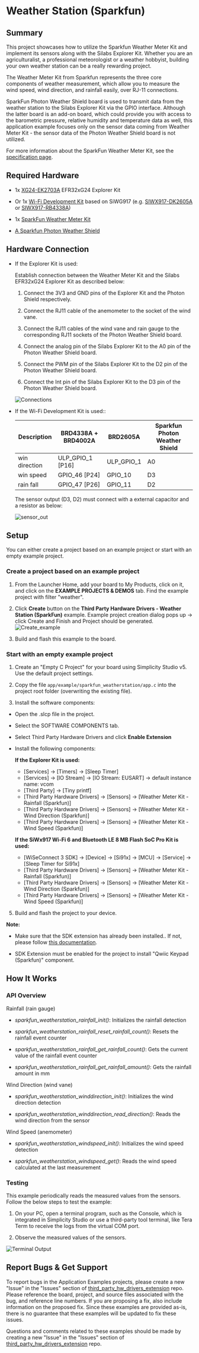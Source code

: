 # Weather Station (Sparkfun) #

## Summary ##

This project showcases how to utilize the Sparkfun Weather Meter Kit and implement its sensors along with the Silabs Explorer Kit. Whether you are an agriculturalist, a professional meteorologist or a weather hobbyist, building your own weather station can be a really rewarding project.

The Weather Meter Kit from Sparkfun represents the three core components of weather measurement, which allow you to measure the wind speed, wind direction, and rainfall easily, over RJ-11 connections.

SparkFun Photon Weather Shield board is used to transmit data from the weather station to the Silabs Explorer Kit via the GPIO interface. Although the latter board is an add-on board, which could provide you with access to the barometric pressure, relative humidity and temperature data as well, this application example focuses only on the sensor data coming from Weather Meter Kit - the sensor data of the Photon Weather Shield board is not utilized.

For more information about the SparkFun Weather Meter Kit, see the [specification page](https://learn.sparkfun.com/tutorials/weather-meter-hookup-guide).

## Required Hardware ##

- 1x [XG24-EK2703A](https://www.silabs.com/development-tools/wireless/efr32xg24-explorer-kit) EFR32xG24 Explorer Kit

- Or 1x [Wi-Fi Development Kit](https://www.silabs.com/development-tools/wireless/wi-fi) based on SiWG917 (e.g. [SIWX917-DK2605A](https://www.silabs.com/development-tools/wireless/wi-fi/siwx917-dk2605a-wifi-6-bluetooth-le-soc-dev-kit) or [SIWX917-RB4338A](https://www.silabs.com/development-tools/wireless/wi-fi/siwx917-rb4338a-wifi-6-bluetooth-le-soc-radio-board))

- 1x [SparkFun Weather Meter Kit](https://www.sparkfun.com/products/15901)

- [A Sparkfun Photon Weather Shield](https://www.digikey.se/en/products/detail/sparkfun-electronics/DEV-13674/6797647)

## Hardware Connection ##

- If the Explorer Kit is used:

  Establish connection between the Weather Meter Kit and the Silabs EFR32xG24 Explorer Kit as described below:

  1. Connect the 3V3 and GND pins of the Explorer Kit and the Photon Shield respectively.

  2. Connect the RJ11 cable of the anemometer to the socket of the wind vane.

  3. Connect the RJ11 cables of the wind vane and rain gauge to the corresponding RJ11 sockets of the Photon Weather Shield board.

  4. Connect the analog pin of the Silabs Explorer Kit to the A0 pin of the Photon Weather Shield board.

  5. Connect the PWM pin of the Silabs Explorer Kit to the D2 pin of the Photon Weather Shield board.

  6. Connect the Int pin of the Silabs Explorer Kit to the D3 pin of the Photon Weather Shield board.

  ![Connections](image/connection.png)

- If the Wi-Fi Development Kit is used::

  | Description   | BRD4338A + BRD4002A | BRD2605A | Sparkfun Photon Weather Shield |
  | -----------   | ------------- | ------------------ | ------------------------------ |
  | win direction | ULP_GPIO_1 [P16]   | ULP_GPIO_1      | A0                             |
  | win speed     | GPIO_46 [P24]      | GPIO_10         | D3                             |
  | rain fall     | GPIO_47 [P26]      | GPIO_11         | D2                             |

  The sensor output (D3, D2) must connect with a external capacitor and a resistor as below:
  
  ![sensor_out](image/sensor_out.png)

## Setup ##

You can either create a project based on an example project or start with an empty example project.

### Create a project based on an example project ###

1. From the Launcher Home, add your board to My Products, click on it, and click on the **EXAMPLE PROJECTS & DEMOS** tab. Find the example project with filter "weather".

2. Click **Create** button on the **Third Party Hardware Drivers - Weather Station (SparkFun)** example. Example project creation dialog pops up -> click Create and Finish and Project should be generated.
![Create_example](image/create_example.png)

3. Build and flash this example to the board.

### Start with an empty example project ###

1. Create an "Empty C Project" for your board using Simplicity Studio v5. Use the default project settings.

2. Copy the file `app/example/sparkfun_weatherstation/app.c` into the project root folder (overwriting the existing file).

3. Install the software components:

  - Open the .slcp file in the project.

  - Select the SOFTWARE COMPONENTS tab.

  - Select Third Party Hardware Drivers and click **Enable Extension**

  - Install the following components:

    **If the Explorer Kit is used:**

    - [Services] → [Timers] → [Sleep Timer]
    - [Services] → [IO Stream] → [IO Stream: EUSART] → default instance name: vcom
    - [Third Party] → [Tiny printf]
    - [Third Party Hardware Drivers] → [Sensors] → [Weather Meter Kit - Rainfall (Sparkfun)]
    - [Third Party Hardware Drivers] → [Sensors] → [Weather Meter Kit - Wind Direction (Sparkfun)]
    - [Third Party Hardware Drivers] → [Sensors] → [Weather Meter Kit - Wind Speed (Sparkfun)]
     
    **If the SiWx917 Wi-Fi 6 and Bluetooth LE 8 MB Flash SoC Pro Kit is used:**

    - [WiSeConnect 3 SDK] → [Device] → [Si91x] → [MCU] → [Service] → [Sleep Timer for Si91x]
    - [Third Party Hardware Drivers] → [Sensors] → [Weather Meter Kit - Rainfall (Sparkfun)]
    - [Third Party Hardware Drivers] → [Sensors] → [Weather Meter Kit - Wind Direction (Sparkfun)]
    - [Third Party Hardware Drivers] → [Sensors] → [Weather Meter Kit - Wind Speed (Sparkfun)]

5. Build and flash the project to your device.

**Note:**

- Make sure that the SDK extension has already been installed.. If not, please follow [this documentation](https://github.com/SiliconLabs/third_party_hw_drivers_extension/blob/master/README.md#how-to-add-to-simplicity-studio-ide).

- SDK Extension must be enabled for the project to install "Qwiic Keypad (Sparkfun)" component.

## How It Works ##

### API Overview ###

Rainfall (rain gauge)

- *sparkfun_weatherstation_rainfall_init()*: Initializes the rainfall detection

- *sparkfun_weatherstation_rainfall_reset_rainfall_count()*: Resets the rainfall event counter

- *sparkfun_weatherstation_rainfall_get_rainfall_count()*: Gets the current value of the rainfall event counter

- *sparkfun_weatherstation_rainfall_get_rainfall_amount()*: Gets the rainfall amount in mm

Wind Direction (wind vane)

- *sparkfun_weatherstation_winddirection_init()*: Initializes the wind direction detection

- *sparkfun_weatherstation_winddirection_read_direction()*: Reads the wind direction from the sensor

Wind Speed (anemometer)

- *sparkfun_weatherstation_windspeed_init()*: Initializes the wind speed detection

- *sparkfun_weatherstation_windspeed_get()*: Reads the wind speed calculated at the last measurement

### Testing ###

This example periodically reads the measured values from the sensors. Follow the below steps to test the example:

1. On your PC, open a terminal program, such as the Console, which is integrated in Simplicity Studio or use a third-party tool terminal, like Tera Term to receive the logs from the virtual COM port.

2. Observe the measured values of the sensors.

  ![Terminal Output](image/terminal.png)

## Report Bugs & Get Support ##

To report bugs in the Application Examples projects, please create a new "Issue" in the "Issues" section of [third_party_hw_drivers_extension](https://github.com/SiliconLabs/third_party_hw_drivers_extension) repo. Please reference the board, project, and source files associated with the bug, and reference line numbers. If you are proposing a fix, also include information on the proposed fix. Since these examples are provided as-is, there is no guarantee that these examples will be updated to fix these issues.

Questions and comments related to these examples should be made by creating a new "Issue" in the "Issues" section of [third_party_hw_drivers_extension](https://github.com/SiliconLabs/third_party_hw_drivers_extension) repo.

